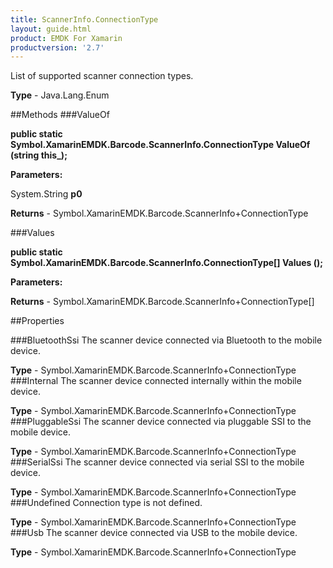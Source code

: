 ```yaml
---
title: ScannerInfo.ConnectionType
layout: guide.html
product: EMDK For Xamarin 
productversion: '2.7' 
---
```

List of supported scanner connection types.

**Type** - Java.Lang.Enum

##Methods
###ValueOf

**public static Symbol.XamarinEMDK.Barcode.ScannerInfo.ConnectionType ValueOf (string this_);**


        

**Parameters:**

System.String **p0** 

**Returns** - Symbol.XamarinEMDK.Barcode.ScannerInfo+ConnectionType

###Values

**public static Symbol.XamarinEMDK.Barcode.ScannerInfo.ConnectionType[] Values ();**


        

**Parameters:**

**Returns** - Symbol.XamarinEMDK.Barcode.ScannerInfo+ConnectionType[]

##Properties

###BluetoothSsi
The scanner device connected via Bluetooth to the mobile device.

**Type** - Symbol.XamarinEMDK.Barcode.ScannerInfo+ConnectionType
###Internal
The scanner device connected internally within the mobile device.

**Type** - Symbol.XamarinEMDK.Barcode.ScannerInfo+ConnectionType
###PluggableSsi
The scanner device connected via pluggable SSI to the mobile device.

**Type** - Symbol.XamarinEMDK.Barcode.ScannerInfo+ConnectionType
###SerialSsi
The scanner device connected via serial SSI to the mobile device.

**Type** - Symbol.XamarinEMDK.Barcode.ScannerInfo+ConnectionType
###Undefined
Connection type is not defined.

**Type** - Symbol.XamarinEMDK.Barcode.ScannerInfo+ConnectionType
###Usb
The scanner device connected via USB to the mobile device.

**Type** - Symbol.XamarinEMDK.Barcode.ScannerInfo+ConnectionType
